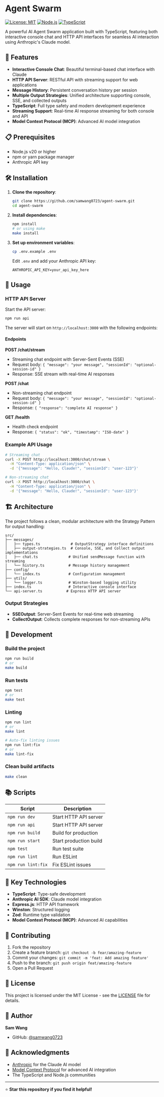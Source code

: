 # Agent Swarm

[![License: MIT](https://img.shields.io/badge/License-MIT-yellow.svg)](https://opensource.org/licenses/MIT)
[![Node.js](https://img.shields.io/badge/Node.js-v20+-green.svg)](https://nodejs.org/)
[![TypeScript](https://img.shields.io/badge/TypeScript-5.3+-blue.svg)](https://www.typescriptlang.org/)

A powerful AI Agent Swarm application built with TypeScript, featuring both interactive console chat and HTTP API interfaces for seamless AI interaction using Anthropic's Claude model.

## 🚀 Features

- **Interactive Console Chat**: Beautiful terminal-based chat interface with Claude
- **HTTP API Server**: RESTful API with streaming support for web applications
- **Message History**: Persistent conversation history per session
- **Multiple Output Strategies**: Unified architecture supporting console, SSE, and collected outputs
- **TypeScript**: Full type safety and modern development experience
- **Streaming Support**: Real-time AI response streaming for both console and API
- **Model Context Protocol (MCP)**: Advanced AI model integration

## 📋 Prerequisites

- Node.js v20 or higher
- npm or yarn package manager
- Anthropic API key

## 🛠️ Installation

1. **Clone the repository**:

   ```bash
   git clone https://github.com/samwang0723/agent-swarm.git
   cd agent-swarm
   ```

2. **Install dependencies**:

   ```bash
   npm install
   # or using make
   make install
   ```

3. **Set up environment variables**:

   ```bash
   cp .env.example .env
   ```

   Edit `.env` and add your Anthropic API key:

   ```
   ANTHROPIC_API_KEY=your_api_key_here
   ```

## 🚀 Usage

### HTTP API Server

Start the API server:

```bash
npm run api
```

The server will start on `http://localhost:3000` with the following endpoints:

#### Endpoints

**POST /chat/stream**

- Streaming chat endpoint with Server-Sent Events (SSE)
- Request body: `{ "message": "your message", "sessionId": "optional-session-id" }`
- Response: SSE stream with real-time AI responses

**POST /chat**

- Non-streaming chat endpoint
- Request body: `{ "message": "your message", "sessionId": "optional-session-id" }`
- Response: `{ "response": "complete AI response" }`

**GET /health**

- Health check endpoint
- Response: `{ "status": "ok", "timestamp": "ISO-date" }`

### Example API Usage

```bash
# Streaming chat
curl -X POST http://localhost:3000/chat/stream \
  -H "Content-Type: application/json" \
  -d '{"message": "Hello, Claude!", "sessionId": "user-123"}'

# Non-streaming chat
curl -X POST http://localhost:3000/chat \
  -H "Content-Type: application/json" \
  -d '{"message": "Hello, Claude!", "sessionId": "user-123"}'
```

## 🏗️ Architecture

The project follows a clean, modular architecture with the Strategy Pattern for output handling:

```
src/
├── messages/
│   ├── types.ts              # OutputStrategy interface definitions
│   ├── output-strategies.ts  # Console, SSE, and Collect output implementations
│   ├── chat.ts              # Unified sendMessage function with streaming
│   └── history.ts           # Message history management
├── config/
│   └── index.ts             # Configuration management
├── utils/
│   └── logger.ts            # Winston-based logging utility
├── index.ts                 # Interactive console interface
└── api-server.ts           # Express HTTP API server
```

### Output Strategies

- **SSEOutput**: Server-Sent Events for real-time web streaming
- **CollectOutput**: Collects complete responses for non-streaming APIs

## 🔧 Development

### Build the project

```bash
npm run build
# or
make build
```

### Run tests

```bash
npm test
# or
make test
```

### Linting

```bash
npm run lint
# or
make lint

# Auto-fix linting issues
npm run lint:fix
# or
make lint-fix
```

### Clean build artifacts

```bash
make clean
```

## 📚 Scripts

| Script             | Description            |
| ------------------ | ---------------------- |
| `npm run dev`      | Start HTTP API server  |
| `npm run api`      | Start HTTP API server  |
| `npm run build`    | Build for production   |
| `npm run start`    | Start production build |
| `npm test`         | Run test suite         |
| `npm run lint`     | Run ESLint             |
| `npm run lint:fix` | Fix ESLint issues      |

## 🎯 Key Technologies

- **TypeScript**: Type-safe development
- **Anthropic AI SDK**: Claude model integration
- **Express.js**: HTTP API framework
- **Winston**: Structured logging
- **Zod**: Runtime type validation
- **Model Context Protocol (MCP)**: Advanced AI capabilities

## 🤝 Contributing

1. Fork the repository
2. Create a feature branch: `git checkout -b fear/amazing-feature`
3. Commit your changes: `git commit -m 'feat: Add amazing feature'`
4. Push to the branch: `git push origin feat/amazing-feature`
5. Open a Pull Request

## 📝 License

This project is licensed under the MIT License - see the [LICENSE](LICENSE) file for details.

## 👤 Author

**Sam Wang**

- GitHub: [@samwang0723](https://github.com/samwang0723)

## 🙏 Acknowledgments

- [Anthropic](https://anthropic.com/) for the Claude AI model
- [Model Context Protocol](https://modelcontextprotocol.io/) for advanced AI integration
- The TypeScript and Node.js communities

---

⭐ **Star this repository if you find it helpful!**
